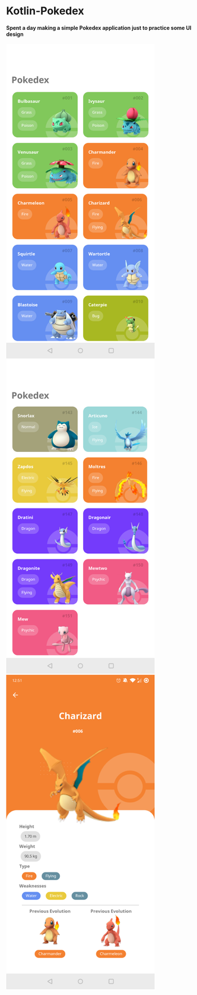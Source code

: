 # Kotlin-Pokedex
#### Spent a day making a simple Pokedex application just to practice some UI design

<p float="left">
<img src = "https://github.com/Sukhdip-Sandhu/Kotlin-Pokedex/blob/main/demo_image/sc_1.png" width=400>
<img src = "https://github.com/Sukhdip-Sandhu/Kotlin-Pokedex/blob/main/demo_image/sc_2.png" width=400>
<img src = "https://github.com/Sukhdip-Sandhu/Kotlin-Pokedex/blob/main/demo_image/sc_3.png" width=400>
</p>
